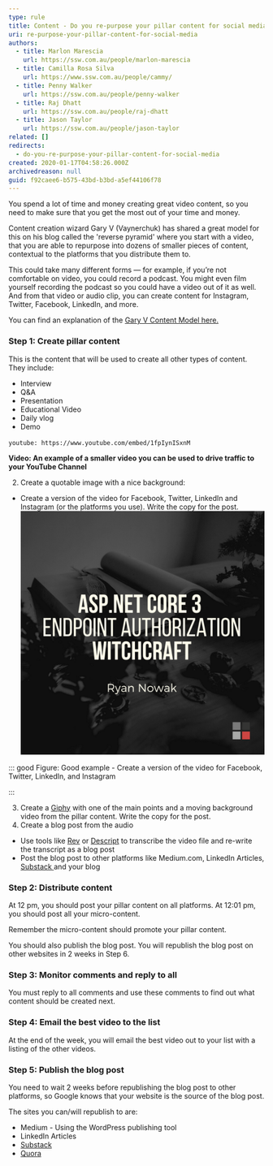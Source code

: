 ```yaml
---
type: rule
title: Content - Do you re-purpose your pillar content for social media?
uri: re-purpose-your-pillar-content-for-social-media
authors:
  - title: Marlon Marescia
    url: https://ssw.com.au/people/marlon-marescia
  - title: Camilla Rosa Silva
    url: https://www.ssw.com.au/people/cammy/
  - title: Penny Walker
    url: https://ssw.com.au/people/penny-walker
  - title: Raj Dhatt
    url: https://ssw.com.au/people/raj-dhatt
  - title: Jason Taylor
    url: https://ssw.com.au/people/jason-taylor
related: []
redirects:
  - do-you-re-purpose-your-pillar-content-for-social-media
created: 2020-01-17T04:58:26.000Z
archivedreason: null
guid: f92caee6-b575-43bd-b3bd-a5ef44106f78
---
```

You spend a lot of time and money creating great video content, so you need to make sure that you get the most out of your time and money. 

Content creation wizard Gary V (Vaynerchuk) has shared a great model for this on his blog called the 'reverse pyramid' where you start with a video, that you are able to repurpose into dozens of smaller pieces of content, contextual to the platforms that you distribute them to. 

This could take many different forms — for example, if you’re not comfortable on video, you could record a podcast. You might even film yourself recording the podcast so you could have a video out of it as well. And from that video or audio clip, you can create content for Instagram, Twitter, Facebook, LinkedIn, and more. 

You can find an explanation of the [Gary V Content Model here.](<* https://www.garyvaynerchuk.com/how-to-create-64-pieces-of-content-in-a-day>)

<!--endintro-->

### Step 1: Create pillar content

This is the content that will be used to create all other types of content. They include:

* Interview
* Q&A
* Presentation
* Educational Video
* Daily vlog
* Demo

`youtube: https://www.youtube.com/embed/1fpIynISxnM`

**Video: An example of a smaller video you can be used to drive traffic to your YouTube Channel**

2. Create a quotable image with a nice background:

* Create a version of the video for Facebook, Twitter, LinkedIn and Instagram (or the platforms you use). Write the copy for the post. ![](ASPNETCORE30_ENDPOINT_AUTHORIZATION_WITCHCRAFT.png)

::: good
Figure: Good example - Create a version of the video for Facebook, Twitter, LinkedIn, and Instagram

:::

3. Create a [Giphy](https://giphy.com/) with one of the main points and a moving background video from the pillar content. Write the copy for the post.
4. Create a blog post from the audio

* Use tools like [Rev](https://www.googleadservices.com/pagead/aclk?sa=L&ai=DChcSEwiumsqykr35AhUExpEKHU3jBy4YABADGgJjZQ&ohost=www.google.com&cid=CAESbeD2Ic_MW61jiFcDe5TxpDBil9rCr04QgZg-1IBYknvw25WRMTkVXqQCLNyhVj08eubxdsLPt-KmrUFF0xzX9q-H2Cw_v1m-07q6gs46AeYZUJ9pJfesiYhg8uiLl038VDm1PM7P5EOH2TVPBdc&sig=AOD64_0sUvgCggAIB04Iw_Pyh9lfx588YQ&q&adurl&ved=2ahUKEwiltcKykr35AhWyEbkGHb_TDpMQ0Qx6BAgEEAE) or [Descript](https://www.descript.com/) to transcribe the video file and re-write the transcript as a blog post
* Post the blog post to other platforms like Medium.com, LinkedIn Articles, [Substack ](https://substack.com/)and your blog

### Step 2: Distribute content

At 12 pm, you should post your pillar content on all platforms. At 12:01 pm, you should post all your micro-content.

Remember the micro-content should promote your pillar content.

You should also publish the blog post. You will republish the blog post on other websites in 2 weeks in Step 6.

### Step 3: Monitor comments and reply to all 

You must reply to all comments and use these comments to find out what content should be created next.

### Step 4: Email the best video to the list

At the end of the week, you will email the best video out to your list with a listing of the other videos.

### Step 5: Publish the blog post

You need to wait 2 weeks before republishing the blog post to other platforms, so Google knows that your website is the source of the blog post.

The sites you can/will republish to are:

* Medium - Using the WordPress publishing tool
* LinkedIn Articles
* [Substack](https://substack.com/)
* [Quora](https://www.quora.com/)
